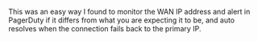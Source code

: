 This was an easy way I found to monitor the WAN IP address and alert in PagerDuty if it differs from what you are expecting it to be, and auto resolves when the connection fails back to the primary IP.
